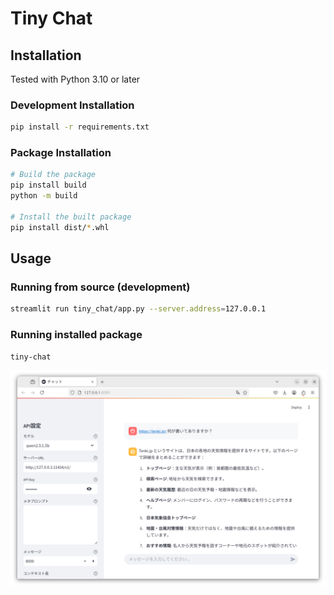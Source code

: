 # Tiny Chat

## Installation

Tested with Python 3.10 or later

### Development Installation
```bash
pip install -r requirements.txt
```

### Package Installation
```bash
# Build the package
pip install build
python -m build

# Install the built package
pip install dist/*.whl
```

## Usage

### Running from source (development)
```bash
streamlit run tiny_chat/app.py --server.address=127.0.0.1
```

### Running installed package
```bash
tiny-chat
```

![img.png](img.png)
